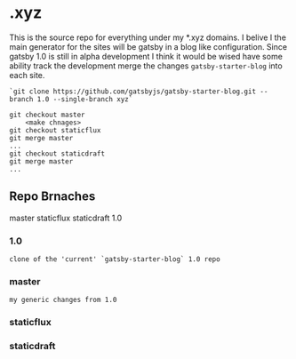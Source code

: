 # .xyz
This is the source repo for everything under my *.xyz domains. I belive I the main generator for the sites will be gatsby in a blog like configuration. Since gatsby 1.0 is still in alpha development I think it would be wised have some ability track the development merge the changes `gatsby-starter-blog` into each site.

    `git clone https://github.com/gatsbyjs/gatsby-starter-blog.git --branch 1.0 --single-branch xyz`

    git checkout master
        <make chnages>
    git checkout staticflux
    git merge master
    ...
    git checkout staticdraft
    git merge master
    ...


## Repo Brnaches
master
staticflux
staticdraft
1.0

### 1.0
    clone of the 'current' `gatsby-starter-blog` 1.0 repo
### master
    my generic changes from 1.0

### staticflux

### staticdraft

